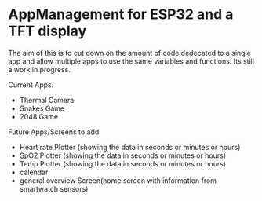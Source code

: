 # AppManagement for ESP32 and a TFT display

The aim of this is to cut down on the amount of code dedecated to a single app and allow multiple apps to use the same variables and functions.
Its still a work in progress.

Current Apps:
  - Thermal Camera
  - Snakes Game
  - 2048 Game
  
Future Apps/Screens to add:
  - Heart rate Plotter (showing the data in seconds or minutes or hours)
  - SpO2 Plotter (showing the data in seconds or minutes or hours)
  - Temp Plotter (showing the data in seconds or minutes or hours)
  - calendar
  - general overview Screen(home screen with information from smartwatch sensors)
